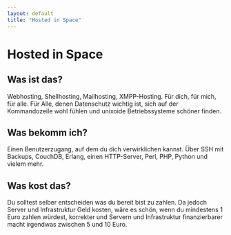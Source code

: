 ```yaml
---
layout: default
title: "Hosted in Space"
---
```

# Hosted in Space

## Was ist das?
Webhosting, Shellhosting, Mailhosting, XMPP-Hosting. Für dich, für mich, für alle.
Für Alle, denen Datenschutz wichtig ist, sich auf der Kommandozeile wohl fühlen und unixoide Betriebssysteme schöner finden.

## Was bekomm ich?
Einen Benutzerzugang, auf dem du dich verwirklichen kannst. Über SSH mit Backups, CouchDB, Erlang, einen HTTP-Server, Perl, PHP, Python und vielem mehr.

## Was kost das?
Du solltest selber entscheiden was du bereit bist zu zahlen. Da jedoch Server und Infrastruktur Geld kosten, wäre es schön, wenn du mindestens
1 Euro zahlen würdest, korrekter und Servern und Infrastruktur finanzierbarer macht irgendwas zwischen 5 und 10 Euro.
